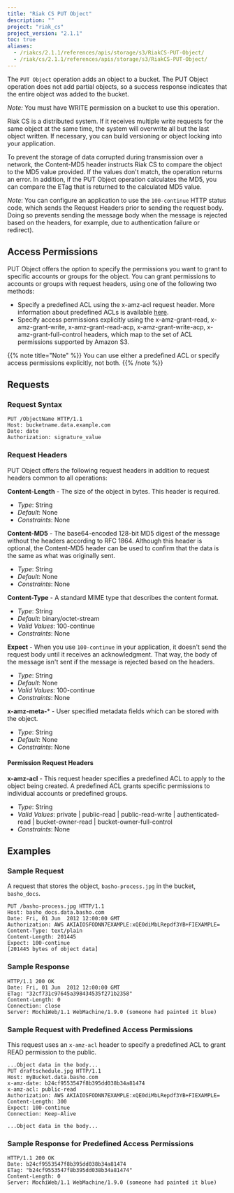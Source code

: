 ```yaml
---
title: "Riak CS PUT Object"
description: ""
project: "riak_cs"
project_version: "2.1.1"
toc: true
aliases:
  - /riakcs/2.1.1/references/apis/storage/s3/RiakCS-PUT-Object/
  - /riak/cs/2.1.1/references/apis/storage/s3/RiakCS-PUT-Object/
---
```


The `PUT Object` operation adds an object to a bucket. The PUT Object operation does not add partial objects, so a success response indicates that the entire object was added to the bucket.

*Note:* You must have WRITE permission on a bucket to use this operation.

Riak CS is a distributed system. If it receives multiple write requests for the same object at the same time, the system will overwrite all but the last object written. If necessary, you can build versioning or object locking into your application.

To prevent the storage of data corrupted during transmission over a network, the Content-MD5 header instructs Riak CS to compare the object to the MD5 value provided. If the values don't match, the operation returns an error. In addition, if the PUT Object operation calculates the MD5, you can compare the ETag that is returned to the calculated MD5 value.

*Note*: You can configure an application to use the `100-continue` HTTP status code, which sends the Request Headers prior to sending the request body. Doing so prevents sending the message body when the message is rejected based on the headers, for example, due to authentication failure or redirect).

## Access Permissions
PUT Object offers the option to specify the permissions you want to grant to specific accounts or groups for the object. You can grant permissions to accounts or groups with request headers, using one of the following two methods:

* Specify a predefined ACL using the x-amz-acl request header. More information about predefined ACLs is available [here](http://docs.amazonwebservices.com/AmazonS3/latest/dev/ACLOverview.html#CannedACL).
* Specify access permissions explicitly using the x-amz-grant-read, x-amz-grant-write, x-amz-grant-read-acp, x-amz-grant-write-acp, x-amz-grant-full-control headers, which map to the set of ACL permissions supported by Amazon S3.

{{% note title="Note" %}}
You can use either a predefined ACL or specify access permissions explicitly,
not both.
{{% /note %}}

## Requests

### Request Syntax

```
PUT /ObjectName HTTP/1.1
Host: bucketname.data.example.com
Date: date
Authorization: signature_value
```

### Request Headers

PUT Object offers the following request headers in addition to request headers common to all operations:

**Content-Length** - The size of the object in bytes. This header is required.

* *Type*: String
* *Default*: None
* *Constraints*: None

**Content-MD5** - The base64-encoded 128-bit MD5 digest of the message without the headers according to RFC 1864. Although this header is optional, the Content-MD5 header can be used to confirm that the data is the same as what was originally sent.

* *Type*: String
* *Default*: None
* *Constraints*: None

**Content-Type** - A standard MIME type that describes the content format.

* *Type*: String
* *Default*: binary/octet-stream
* *Valid Values*: 100-continue
* *Constraints*: None

**Expect** - When you use `100-continue` in your application, it doesn't send the request body until it receives an acknowledgment. That way, the body of the message isn't sent if the message is rejected based on the headers.

* *Type*: String
* *Default*: None
* *Valid Values*: 100-continue
* *Constraints*: None

**x-amz-meta-*** - User specified metadata fields which can be stored with the object.

* *Type*: String
* *Default*: None
* *Constraints*: None

#### Permission Request Headers

**x-amz-acl** - This request header specifies a predefined ACL to apply to the object being created. A predefined ACL grants specific permissions to individual accounts or predefined groups.

* *Type*: String
* *Valid Values*: private | public-read | public-read-write | authenticated-read | bucket-owner-read | bucket-owner-full-control
* *Constraints*: None

## Examples

### Sample Request

A request that stores the object, `basho-process.jpg` in the bucket, `basho_docs`.

```
PUT /basho-process.jpg HTTP/1.1
Host: basho_docs.data.basho.com
Date: Fri, 01 Jun  2012 12:00:00 GMT
Authorization: AWS AKIAIOSFODNN7EXAMPLE:xQE0diMbLRepdf3YB+FIEXAMPLE=
Content-Type: text/plain
Content-Length: 201445
Expect: 100-continue
[201445 bytes of object data]
```

### Sample Response

```
HTTP/1.1 200 OK
Date: Fri, 01 Jun  2012 12:00:00 GMT
ETag: "32cf731c97645a398434535f271b2358"
Content-Length: 0
Connection: close
Server: MochiWeb/1.1 WebMachine/1.9.0 (someone had painted it blue)
```

### Sample Request with Predefined Access Permissions

This request uses an `x-amz-acl` header to specify a predefined ACL to grant READ permission to the public.

```
...Object data in the body...
PUT draftschedule.jpg HTTP/1.1
Host: myBucket.data.basho.com
x-amz-date: b24cf9553547f8b395dd038b34a81474
x-amz-acl: public-read
Authorization: AWS AKIAIOSFODNN7EXAMPLE:xQE0diMbLRepdf3YB+FIEXAMPLE=
Content-Length: 300
Expect: 100-continue
Connection: Keep-Alive

...Object data in the body...
```

### Sample Response for Predefined Access Permissions

```
HTTP/1.1 200 OK
Date: b24cf9553547f8b395dd038b34a81474
ETag: "b24cf9553547f8b395dd038b34a81474"
Content-Length: 0
Server: MochiWeb/1.1 WebMachine/1.9.0 (someone had painted it blue)
```
